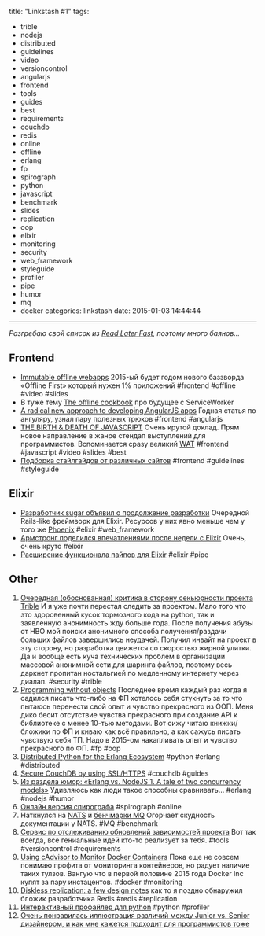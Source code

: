 title: "Linkstash #1"
tags:
  - trible
  - nodejs
  - distributed
  - guidelines
  - video
  - versioncontrol
  - angularjs
  - frontend
  - tools
  - guides
  - best
  - requirements
  - couchdb
  - redis
  - online
  - offline
  - erlang
  - fp
  - spirograph
  - python
  - javascript
  - benchmark
  - slides
  - replication
  - oop
  - elixir
  - monitoring
  - security
  - web_framework
  - styleguide
  - profiler
  - pipe
  - humor
  - mq
  - docker
categories: linkstash
date: 2015-01-03 14:44:44
---

*Разгребаю свой список из [Read Later Fast](https://chrome.google.com/webstore/detail/read-later-fast/decdfngdidijkdjgbknlnepdljfaepji?hl=ru), поэтому много баянов...*

## Frontend

- [Immutable offline webapps](http://www.thedotpost.com/2014/11/james-halliday-substack-immutable-offline-webapps) 2015-ый будет годом нового баззворда «Offline First» который нужен 1% приложений #frontend #offline #video #slides
- В туже тему [The offline cookbook](http://jakearchibald.com/2014/offline-cookbook/) про будущее с ServiceWorker
- [A radical new approach to developing AngularJS apps](https://www.mircozeiss.com/a-radical-new-approach-to-developing-angularjs-apps/) Годная статья по ангуляру, узнал пару полезных трюков #frontend #angularjs
- [THE BIRTH & DEATH OF JAVASCRIPT](https://www.destroyallsoftware.com/talks/the-birth-and-death-of-javascript) Очень крутой доклад. Прям новое направление в жанре стендап выступлений для программистов. Вспоминается сразу великий [WAT](https://www.destroyallsoftware.com/talks/wat) #frontend #javascript #video #slides #best
- [Подборка стайлгайдов от различных сайтов](http://findguidelin.es/) #frontend #guidelines #styleguide

<!-- more -->

## Elixir

- [Разработчик sugar объявил о продолжение разработки](https://github.com/sugar-framework/sugar) Очередной Rails-like фреймворк для Elixir. Ресурсов у них явно меньше чем у того же [Phoenix](https://github.com/phoenixframework/phoenix) #elixir #web_framework
- [Армстронг поделился впечатлениями после недели с Elixir](http://joearms.github.io/2013/05/31/a-week-with-elixir.html) Очень, очень круто #elixir
- [Расширение функционала пайпов для Elixir](https://github.com/batate/elixir-pipes) #elixir #pipe

## Other

1. [Очередная (обоснованная) критика в сторону секьюрности проекта](https://lists.torproject.org/pipermail/tor-dev/2014-December/007999.html) [Trible](http://www.tribler.org/) И я уже почти перестал следить за проектом. Мало того что это здоровенный кусок тормозного кода на python, так и заявленную анонимность жду больше года. После получения абузы от HBO мой поиски анонимного способа получения/раздачи больших файлов завершились неудачей. Получил инвайт на проект в эту сторону, но разработка движется со скоростью жирной улитки. Да и вообще есть куча технических проблем в организации массовой анонимной сети для шаринга файлов, поэтому весь даркнет пропитан ностальгией по медленному интернету через диалап. #security #trible
1. [Programming without objects](http://www.falkoriemenschneider.de/a__2014-09-17__Programming-without-objects.html) Последнее время каждый раз когда я садился писать что-либо на ФП хотелось себя стукнуть за то что пытаюсь перенести свой опыт и чувство прекрасного из ООП. Меня дико бесит отсутствие чувства прекрасного при создание API к библиотеке с менее 10-тью методами. Вот сижу читаю книжки/бложики по ФП и киваю как всё правильно, а как сажусь писать чувствую себя ТП. Надо в 2015-ом накапливать опыт и чувство прекрасного по ФП. #fp #oop
1. [Distributed Python for the Erlang Ecosystem](https://github.com/lfex/py) #python #erlang #distributed
1. [Secure CouchDB by using SSL/HTTPS](http://www.mircozeiss.com/secure-couchdb-by-using-ssl-https/) #couchdb #guides
1. [Из раздела юмор: «Erlang vs. NodeJS 1. A tale of two concurrency models»](http://santosh.io/2014/12/20/erlang-vs-nodejs---a-tale-of-two-concurrency-models.html) Удивляюсь как люди такое способны сравнивать... #erlang #nodejs #humor
1. [Онлайн версия спирографа](http://nathanfriend.io/inspirograph/) #spirograph #online
1. Наткнулся на [NATS](https://nats.io/) и [бенчмарки MQ](http://www.bravenewgeek.com/dissecting-message-queues/) Огорчает скудность документации у NATS. #MQ #benchmark
1. [Сервис по отслеживанию обновлений зависимостей проекта](https://www.versioneye.com) Вот так всегда, все гениальные идей кто-то реализует за тебя. #tools #versioncontrol #requirements
1. [Using cAdvisor to Monitor Docker Containers](http://blog.tutum.co/2014/08/07/using-cadvisor-to-monitor-docker-containers/) Пока еще не совсем понимаю профита от мониторинга контейнеров, но радует наличие таких тулзов. Вангую что в первой половине 2015 года Docker Inc купят за пару инстацентов. #docker #monitoring
1. [Diskless replication: a few design notes](http://antirez.com/news/81) как то я поздно обнаружил бложик разработчика Redis #redis #replication
1. [Интерактивный профайлер для python](https://github.com/what-studio/profiling) #python #profiler
1. [Очень понравилась иллюстрация различий между Junior vs. Senior дизайнером, и как мне кажется подходит для программистов тоже](https://medium.com/the-year-of-the-looking-glass/junior-designers-vs-senior-designers-fbe483d3b51e)

